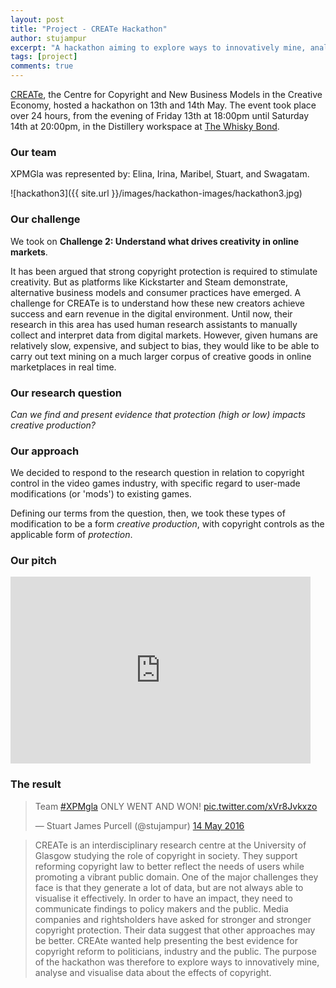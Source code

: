 ```yaml
---
layout: post
title: "Project - CREATe Hackathon"
author: stujampur
excerpt: "A hackathon aiming to explore ways to innovatively mine, analyse and visualise data about the effects of copyright"
tags: [project]
comments: true
---
```


[CREATe](http://www.create.ac.uk/), the Centre for Copyright and New Business Models in the Creative Economy, hosted a hackathon on 13th and 14th May. The event took place over 24 hours, from the evening of Friday 13th at 18:00pm until Saturday 14th at 20:00pm, in the Distillery workspace at [The Whisky Bond](http://www.thewhiskybond.co.uk/).

### Our team

XPMGla was represented by: Elina, Irina, Maribel, Stuart, and Swagatam.

![hackathon3]({{ site.url }}/images/hackathon-images/hackathon3.jpg)

### Our challenge

We took on **Challenge 2: Understand what drives creativity in online markets**.

It has been argued that strong copyright protection is required to stimulate creativity. But as platforms like Kickstarter and Steam demonstrate, alternative business models and consumer practices have emerged. A challenge for CREATe is to understand how these new creators achieve success and earn revenue in the digital environment. Until now, their research in this area has used human research assistants to manually collect and interpret data from digital markets. However, given humans are relatively slow, expensive, and subject to bias, they would like to be able to carry out text mining on a much larger corpus of creative goods in online marketplaces in real time.

### Our research question

*Can we find and present evidence that protection (high or low) impacts creative production?*

### Our approach

We decided to respond to the research question in relation to copyright control in the video games industry, with specific regard to user-made modifications (or 'mods') to existing games.

Defining our terms from the question, then, we took these types of modification to be a form *creative production*, with copyright controls as the applicable form of *protection*.

### Our pitch

<iframe src="https://docs.google.com/presentation/d/1kLi6P-l3M5JimilJjDCYOZxh_BFQokqKjb2LO-tZxvY/embed?start=false&loop=false&delayms=3000" class="center" frameborder="0" width="480" height="299" allowfullscreen="true" mozallowfullscreen="true" webkitallowfullscreen="true"></iframe>

### The result

<blockquote class="twitter-tweet" data-lang="en-gb"><p lang="en" dir="ltr">Team <a href="https://twitter.com/hashtag/XPMgla?src=hash">#XPMgla</a> ONLY WENT AND WON! <a href="https://t.co/xVr8Jvkxzo">pic.twitter.com/xVr8Jvkxzo</a></p>&mdash; Stuart James Purcell (@stujampur) <a href="https://twitter.com/stujampur/status/731566341153558529">14 May 2016</a></blockquote>
<script async src="//platform.twitter.com/widgets.js" charset="utf-8"></script>


> CREATe is an interdisciplinary research centre at the University of Glasgow studying the role of copyright in society. They support reforming copyright law to better reflect the needs of users while promoting a vibrant public domain. One of the major challenges they face is that they generate a lot of data, but are not always able to visualise it effectively. In order to have an impact, they need to communicate findings to policy makers and the public. Media companies and rightsholders have asked for stronger and stronger copyright protection. Their data suggest that other approaches may be better. CREAte wanted help presenting the best evidence for copyright reform to politicians, industry and the public. The purpose of the hackathon was therefore to explore ways to innovatively mine, analyse and visualise data about the effects of copyright.

